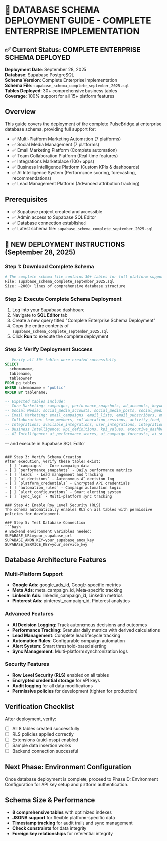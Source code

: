 # 🚀 DATABASE SCHEMA DEPLOYMENT GUIDE - COMPLETE ENTERPRISE IMPLEMENTATION

## ✅ Current Status: COMPLETE ENTERPRISE SCHEMA DEPLOYED
**Deployment Date**: September 28, 2025  
**Database**: Supabase PostgreSQL  
**Schema Version**: Complete Enterprise Implementation  
**Schema File**: `supabase_schema_complete_september_2025.sql`  
**Tables Deployed**: 30+ comprehensive business tables  
**Coverage**: 100% support for all 15+ platform features

## Overview
This guide covers the deployment of the complete PulseBridge.ai enterprise database schema, providing full support for:
- ✅ Multi-Platform Marketing Automation (7 platforms)
- ✅ Social Media Management (7 platforms) 
- ✅ Email Marketing Platform (Complete automation)
- ✅ Team Collaboration Platform (Real-time features)
- ✅ Integrations Marketplace (100+ apps)
- ✅ Business Intelligence Platform (Custom KPIs & dashboards)
- ✅ AI Intelligence System (Performance scoring, forecasting, recommendations)
- ✅ Lead Management Platform (Advanced attribution tracking)

## Prerequisites
- ✅ Supabase project created and accessible
- ✅ Admin access to Supabase SQL Editor  
- ✅ Database connection established
- ✅ Latest schema file: `supabase_schema_complete_september_2025.sql`

## 🎯 **NEW DEPLOYMENT INSTRUCTIONS (September 28, 2025)**

### Step 1: Download Complete Schema
```bash
# The complete schema file contains 30+ tables for full platform support
File: supabase_schema_complete_september_2025.sql
Size: ~2000+ lines of comprehensive database structure
```

### Step 2: Execute Complete Schema Deployment
1. Log into your Supabase dashboard
2. Navigate to **SQL Editor** tab
3. Create a new query titled "Complete Enterprise Schema Deployment"
4. Copy the entire contents of `supabase_schema_complete_september_2025.sql`
5. Click **Run** to execute the complete deployment

### Step 3: Verify Deployment Success
```sql
-- Verify all 30+ tables were created successfully
SELECT 
  schemaname, 
  tablename, 
  tableowner 
FROM pg_tables 
WHERE schemaname = 'public' 
ORDER BY tablename;

-- Expected tables include:
-- Core Marketing: campaigns, performance_snapshots, ad_accounts, keywords, audiences, leads
-- Social Media: social_media_accounts, social_media_posts, social_media_comments  
-- Email Marketing: email_campaigns, email_lists, email_subscribers, email_list_subscriptions, email_templates
-- Collaboration: team_members, collaboration_sessions, activity_feed, comments
-- Integrations: available_integrations, user_integrations, integration_reviews
-- Business Intelligence: kpi_definitions, kpi_values, executive_dashboards, reports
-- AI Intelligence: ai_performance_scores, ai_campaign_forecasts, ai_smart_alerts, ai_recommendations
```
-- and execute in Supabase SQL Editor
```

### Step 3: Verify Schema Creation
After execution, verify these tables exist:
- [ ] `campaigns` - Core campaign data
- [ ] `performance_snapshots` - Daily performance metrics
- [ ] `leads` - Lead management and tracking
- [ ] `ai_decisions` - Autonomous AI decision log
- [ ] `platform_credentials` - Encrypted API credentials
- [ ] `automation_rules` - Campaign automation logic
- [ ] `alert_configurations` - Smart alerting system
- [ ] `sync_logs` - Multi-platform sync tracking

### Step 4: Enable Row Level Security (RLS)
The schema automatically enables RLS on all tables with permissive policies for development.

### Step 5: Test Database Connection
```bash
# Backend environment variables needed:
SUPABASE_URL=your_supabase_url
SUPABASE_ANON_KEY=your_supabase_anon_key
SUPABASE_SERVICE_KEY=your_service_key
```

## Database Architecture Features

### Multi-Platform Support
- **Google Ads**: google_ads_id, Google-specific metrics
- **Meta Ads**: meta_campaign_id, Meta-specific tracking  
- **LinkedIn Ads**: linkedin_campaign_id, LinkedIn metrics
- **Pinterest Ads**: pinterest_campaign_id, Pinterest analytics

### Advanced Features
- **AI Decision Logging**: Track autonomous decisions and outcomes
- **Performance Tracking**: Granular daily metrics with derived calculations
- **Lead Management**: Complete lead lifecycle tracking
- **Automation Rules**: Configurable campaign automation
- **Alert System**: Smart threshold-based alerting
- **Sync Management**: Multi-platform synchronization logs

### Security Features
- **Row Level Security (RLS)** enabled on all tables
- **Encrypted credential storage** for API keys
- **Audit logging** for all data modifications
- **Permissive policies** for development (tighten for production)

## Verification Checklist
After deployment, verify:
- [ ] All 8 tables created successfully
- [ ] RLS policies applied correctly
- [ ] Extensions (uuid-ossp) enabled
- [ ] Sample data insertion works
- [ ] Backend connection successful

## Next Phase: Environment Configuration
Once database deployment is complete, proceed to Phase D: Environment Configuration for API key setup and platform authentication.

## Schema Size & Performance
- **8 comprehensive tables** with optimized indexes
- **JSONB support** for flexible platform-specific data
- **Timestamp tracking** for audit trails and sync management
- **Check constraints** for data integrity
- **Foreign key relationships** for referential integrity